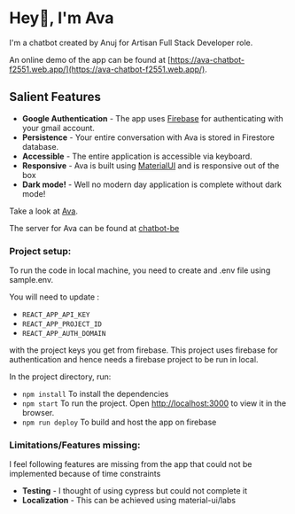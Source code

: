 # Hey👋, I'm Ava

I'm a chatbot created by Anuj for Artisan Full Stack Developer role.

An online demo of the app can be found at [https://ava-chatbot-f2551.web.app/](https://ava-chatbot-f2551.web.app/).

## Salient Features

* **Google Authentication** - The app uses [Firebase](https://firebase.google.com/) for authenticating with your gmail
  account.
* **Persistence** - Your entire conversation with Ava is stored in Firestore database.
* **Accessible** - The entire application is accessible via keyboard.
* **Responsive** - Ava is built using [MaterialUI](https://mui.com/material-ui) and is responsive out of the box
* **Dark mode!** - Well no modern day application is complete without dark mode!

Take a look at [Ava](https://ava-chatbot-f2551.web.app/).

The server for Ava can be found at [chatbot-be](https://github.com/anujdecoder/chatbot-be)

### Project setup:

To run the code in local machine, you need to create and .env file using sample.env.

You will need to update :

* `REACT_APP_API_KEY`
* `REACT_APP_PROJECT_ID`
* `REACT_APP_AUTH_DOMAIN`

with the project keys you get from firebase. This project uses firebase for authentication and hence needs a firebase
project to be run in local.

In the project directory, run:

* `npm install` To install the dependencies
* `npm start` To run the project. Open [http://localhost:3000](http://localhost:3000) to view it in the browser.
* `npm run deploy` To build and host the app on firebase

### Limitations/Features missing:
I feel following features are missing from the app that could not be implemented because of time constraints

* **Testing**  - I thought of using cypress but could not complete it
* **Localization** - This can be achieved using material-ui/labs 